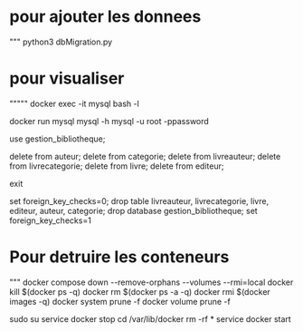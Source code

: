 # pour ajouter les donnees
""" 
python3 dbMigration.py
# pour visualiser
"""""
docker exec -it mysql bash -l


docker run mysql  mysql -h mysql -u root -ppassword

use gestion_bibliotheque;


delete from auteur;
delete from categorie;
delete from livreauteur;
delete from livrecategorie;
delete from livre;
delete from editeur;



exit

 set foreign_key_checks=0;
drop table livreauteur, livrecategorie, livre, editeur, auteur, categorie;
drop database gestion_bibliotheque;
set foreign_key_checks=1


# Pour detruire les conteneurs
"""
docker compose down --remove-orphans --volumes --rmi=local
docker kill $(docker ps -q)
docker rm $(docker ps -a -q)
docker rmi $(docker images -q)
docker system prune -f
docker volume prune -f


sudo su
service docker stop
cd /var/lib/docker
rm -rf *
service docker start